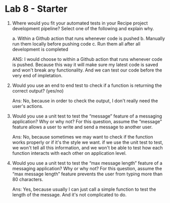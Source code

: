 # Lab 8 - Starter

1. Where would you fit your automated tests in your Recipe project development pipeline? Select one of the following and explain why.

    a. Within a Github action that runs whenever code is pushed 
    b. Manually run them locally before pushing code
    c. Run them all after all development is completed

    ANS: I would choose to within a Github action that runs whenever code is pushed. Because this way it will make sure my latest code is saved and won't break any functionality. And we can test our code before the very end of impletation. 

2. Would you use an end to end test to check if a function is returning the correct output? (yes/no)
   
    Ans: No, because in order to check the output, I don't really need the user's actions.

3. Would you use a unit test to test the “message” feature of a messaging application? Why or why not? For this question, assume the “message” feature allows a user to write and send a message to another user.

    Ans: No, because sometimes we may want to check if the function works properly or if it's the style we want. if we use the unit test to test, we won't tell all this information, and we won't be able to test how each function interacts with each other on application level.

4. Would you use a unit test to test the “max message length” feature of a messaging application? Why or why not? For this question, assume the “max message length” feature prevents the user from typing more than 80 characters.
   
   Ans: Yes, because usually I can just call a simple function to test the length of the message. And it's not complicated to do. 

